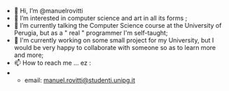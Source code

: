 - 👋 Hi, I’m @manuelrovitti
- 👀 I’m interested in computer science and art in all its forms ;
- 🌱 I’m currently talking the Computer Science course at the University of Perugia, but as a " real " programmer I'm self-taught;
- 💞️ I'm currently working on some small project for my University, but I would be very happy to collaborate with someone so as to learn more and more;
- 📫 How to reach me ... ez : 
- - email: manuel.rovitti@studenti.unipg.it 

<!---
manuelrovitti/manuelrovitti is a ✨ special ✨ repository because its `README.md` (this file) appears on your GitHub profile.
You can click the Preview link to take a look at your changes.
--->
